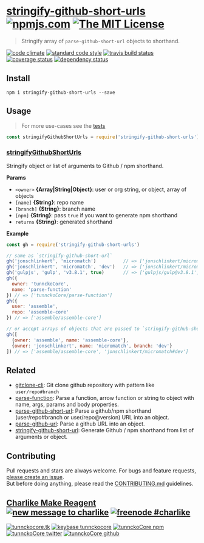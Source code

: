 # [stringify-github-short-urls][author-www-url] [![npmjs.com][npmjs-img]][npmjs-url] [![The MIT License][license-img]][license-url] 

> Stringify array of `parse-github-short-url` objects to shorthand.

[![code climate][codeclimate-img]][codeclimate-url] [![standard code style][standard-img]][standard-url] [![travis build status][travis-img]][travis-url] [![coverage status][coveralls-img]][coveralls-url] [![dependency status][david-img]][david-url]


## Install
```
npm i stringify-github-short-urls --save
```


## Usage
> For more use-cases see the [tests](./test.js)

```js
const stringifyGithubShortUrls = require('stringify-github-short-urls')
```

### [stringifyGithubShortUrls](index.js#L49)
Stringify object or list of arguments to Github / npm shorthand.

**Params**

* `<owner>` **{Array|String|Object}**: user or org string, or object, array of objects    
* `[name]` **{String}**: repo name    
* `[branch]` **{String}**: branch name    
* `[npm]` **{String}**: pass `true` if you want to generate npm shorthand    
* `returns` **{String}**: generated shorthand  

**Example**

```js
const gh = require('stringify-github-short-urls')

// same as `stringify-github-short-url`
gh('jonschlinkert', 'micromatch')          // => ['jonschlinkert/micromatch']
gh('jonschlinkert', 'micromatch', 'dev')   // => ['jonschlinkert/micromatch#dev']
gh('gulpjs', 'gulp', 'v3.8.1', true)       // => ['gulpjs/gulp@v3.8.1']
gh({
  owner: 'tunnckoCore',
  name: 'parse-function'
}) // => ['tunnckoCore/parse-function']
gh({
  user: 'assemble',
  repo: 'assemble-core'
}) // => ['assemble/assemble-core']

// or accept arrays of objects that are passed to `stringify-github-short-url`
gh([
  {owner: 'assemble', name: 'assemble-core'},
  {owner: 'jonschlinkert', name: 'micromatch', branch: 'dev'}
]) // => ['assemble/assemble-core', 'jonschlinkert/micromatch#dev']
```


## Related
- [gitclone-cli](https://github.com/tunnckocore/gitclone-cli): Git clone github repository with pattern like `user/repo#branch`
- [parse-function](https://github.com/tunnckocore/parse-function): Parse a function, arrow function or string to object with name, args, params and body properties.
- [parse-github-short-url](https://github.com/tunnckocore/parse-github-short-url): Parse a github/npm shorthand (user/repo#branch or user/repo@version) URL into an object.
- [parse-github-url](https://github.com/jonschlinkert/parse-github-url): Parse a github URL into an object.
- [stringify-github-short-url](https://github.com/tunnckocore/stringify-github-short-url): Generate Github / npm shorthand from list of arguments or object.


## Contributing
Pull requests and stars are always welcome. For bugs and feature requests, [please create an issue](https://github.com/tunnckoCore/stringify-github-short-urls/issues/new).  
But before doing anything, please read the [CONTRIBUTING.md](./CONTRIBUTING.md) guidelines.


## [Charlike Make Reagent](http://j.mp/1stW47C) [![new message to charlike][new-message-img]][new-message-url] [![freenode #charlike][freenode-img]][freenode-url]

[![tunnckocore.tk][author-www-img]][author-www-url] [![keybase tunnckocore][keybase-img]][keybase-url] [![tunnckoCore npm][author-npm-img]][author-npm-url] [![tunnckoCore twitter][author-twitter-img]][author-twitter-url] [![tunnckoCore github][author-github-img]][author-github-url]


[npmjs-url]: https://www.npmjs.com/package/stringify-github-short-urls
[npmjs-img]: https://img.shields.io/npm/v/stringify-github-short-urls.svg?label=stringify-github-short-urls

[license-url]: https://github.com/tunnckoCore/stringify-github-short-urls/blob/master/LICENSE
[license-img]: https://img.shields.io/badge/license-MIT-blue.svg


[codeclimate-url]: https://codeclimate.com/github/tunnckoCore/stringify-github-short-urls
[codeclimate-img]: https://img.shields.io/codeclimate/github/tunnckoCore/stringify-github-short-urls.svg

[travis-url]: https://travis-ci.org/tunnckoCore/stringify-github-short-urls
[travis-img]: https://img.shields.io/travis/tunnckoCore/stringify-github-short-urls.svg

[coveralls-url]: https://coveralls.io/r/tunnckoCore/stringify-github-short-urls
[coveralls-img]: https://img.shields.io/coveralls/tunnckoCore/stringify-github-short-urls.svg

[david-url]: https://david-dm.org/tunnckoCore/stringify-github-short-urls
[david-img]: https://img.shields.io/david/tunnckoCore/stringify-github-short-urls.svg

[standard-url]: https://github.com/feross/standard
[standard-img]: https://img.shields.io/badge/code%20style-standard-brightgreen.svg


[author-www-url]: http://www.tunnckocore.tk
[author-www-img]: https://img.shields.io/badge/www-tunnckocore.tk-fe7d37.svg

[keybase-url]: https://keybase.io/tunnckocore
[keybase-img]: https://img.shields.io/badge/keybase-tunnckocore-8a7967.svg

[author-npm-url]: https://www.npmjs.com/~tunnckocore
[author-npm-img]: https://img.shields.io/badge/npm-~tunnckocore-cb3837.svg

[author-twitter-url]: https://twitter.com/tunnckoCore
[author-twitter-img]: https://img.shields.io/badge/twitter-@tunnckoCore-55acee.svg

[author-github-url]: https://github.com/tunnckoCore
[author-github-img]: https://img.shields.io/badge/github-@tunnckoCore-4183c4.svg

[freenode-url]: http://webchat.freenode.net/?channels=charlike
[freenode-img]: https://img.shields.io/badge/freenode-%23charlike-5654a4.svg

[new-message-url]: https://github.com/tunnckoCore/ama
[new-message-img]: https://img.shields.io/badge/ask%20me-anything-green.svg